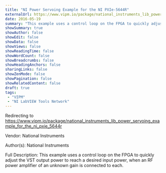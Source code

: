 ```yaml
---
title: "NI Power Servoing Example for the NI PXIe-5644R"
externalUrl: https://www.vipm.io/package/national_instruments_lib_power_servoing_example_for_the_ni_pxie_5644r
date: 2016-05-19
summary: "This example uses a control loop on the FPGA to quickly adjust the VST output power to reach a desired input power, when an RF power amplifier of an unknown gain is connected to each."
showSummary: true
showAuthor: false
showEdit: false
showData: false
showViews: false
showReadingTime: false
showWordCount: false
showBreadcrumbs: false
showHeadingAnchors: false
sharingLinks: false
showZenMode: false
showPagination: false
showRelatedContent: false
draft: true
tags:
 - "VIPM"
 - "NI LabVIEW Tools Network"
---
```


Redirecting to https://www.vipm.io/package/national_instruments_lib_power_servoing_example_for_the_ni_pxie_5644r

Vendor: National Instruments

Author(s): National Instruments
 
Full Description:
This example uses a control loop on the FPGA to quickly adjust the VST output power to reach a desired input power, when an RF power amplifier of an unknown gain is connected to each.